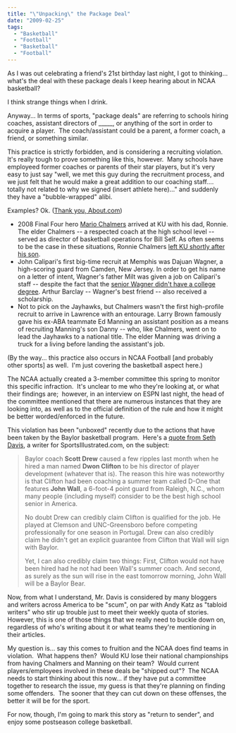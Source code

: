 ```yaml
---
title: "\"Unpacking\" the Package Deal"
date: "2009-02-25"
tags:
  - "Basketball"
  - "Football"
  - "Basketball"
  - "Football"
---
```


As I was out celebrating a friend's 21st birthday last night, I got to thinking... what's the deal with these package deals I keep hearing about in NCAA basketball?

I think strange things when I drink.

Anyway... In terms of sports, "package deals" are referring to schools hiring coaches, assistant directors of \_\_\_\_\_, or anything of the sort in order to acquire a player.  The coach/assistant could be a parent, a former coach, a friend, or something similar.

This practice is strictly forbidden, and is considering a recruiting violation.  It's really tough to prove something like this, however.  Many schools have employeed former coaches or parents of their star players, but it's very easy to just say "well, we met this guy during the recruitment process, and we just felt that he would make a great addition to our coaching staff.... totally not related to why we signed (insert athlete here)..." and suddenly they have a "bubble-wrapped" alibi.

Examples? Ok. ([Thank you, About.com](http://collegebasketball.about.com/od/recruiting/a/ncaa-package.htm))

- 2008 Final Four hero [Mario Chalmers](http://wordstoplayby.wordpress.com/od/ncaatournament/tp/greatestplays.htm) arrived at KU with his dad, Ronnie. The elder Chalmers -- a respected coach at the high school level -- served as director of basketball operations for Bill Self. As often seems to be the case in these situations, Ronnie Chalmers [left KU shortly after his son](http://community.foxsports.com/blogs/goodmanonfox/2008/08/12/PACKAGE_ALL_WRAPPED_UP).
- John Calipari's first big-time recruit at Memphis was Dajuan Wagner, a high-scoring guard from Camden, New Jersey. In order to get his name on a letter of intent, Wagner's father Milt was given a job on Calipari's staff -- despite the fact that the [senior Wagner didn't have a college degree](http://query.nytimes.com/gst/fullpage.html?res=9C01E6DD113BF936A15752C1A9679C8B63&sec=&spon=&pagewanted=1). Arthur Barclay -- Wagner's best friend -- also received a scholarship.
- Not to pick on the Jayhawks, but Chalmers wasn't the first high-profile recruit to arrive in Lawrence with an entourage. Larry Brown famously gave his ex-ABA teammate Ed Manning an assistant position as a means of recruiting Manning's son Danny -- who, like Chalmers, went on to lead the Jayhawks to a national title. The elder Manning was driving a truck for a living before landing the assistant's job.

(By the way... this practice also occurs in NCAA Football \[and probably other sports\] as well.  I'm just covering the basketball aspect here.)

The NCAA actually created a 3-member committee this spring to monitor this specific infraction.  It's unclear to me who they're looking at, or what their findings are;  however, in an interview on ESPN last night, the head of the committee mentioned that there are numerous instances that they are looking into, as well as to the official definition of the rule and how it might be better worded/enforced in the future.

This violation has been "unboxed" recently due to the actions that have been taken by the Baylor basketball program.  Here's a [quote from Seth Davis](http://sportsillustrated.cnn.com/2008/writers/seth_davis/08/26/hoop.thoughts/index.html?eref=T1), a writer for SportsIllustrated.com, on the subject:

> Baylor coach **Scott Drew** caused a few ripples last month when he hired a man named **Dwon Clifton** to be his director of player development (whatever that is). The reason this hire was noteworthy is that Clifton had been coaching a summer team called D-One that features **John Wall**, a 6-foot-4 point guard from Raleigh, N.C., whom many people (including myself) consider to be the best high school senior in America.
> 
> No doubt Drew can credibly claim Clifton is qualified for the job. He played at Clemson and UNC-Greensboro before competing professionally for one season in Portugal. Drew can also credibly claim he didn't get an explicit guarantee from Clifton that Wall will sign with Baylor.
> 
> Yet, I can also credibly claim two things: First, Clifton would not have been hired had he not had been Wall's summer coach. And second, as surely as the sun will rise in the east tomorrow morning, John Wall will be a Baylor Bear.

Now, from what I understand, Mr. Davis is considered by many bloggers and writers across America to be "scum", on par with Andy Katz as "tabloid writers" who stir up trouble just to meet their weekly quota of stories.  However, this is one of those things that we really need to buckle down on, regardless of who's writing about it or what teams they're mentioning in their articles.

My question is... say this comes to fruition and the NCAA does find teams in violation.  What happens then?  Would KU lose their national championships from having Chalmers and Manning on their team?  Would current players/employees involved in these deals be "shipped out"?  The NCAA needs to start thinking about this now... if they have put a committee together to research the issue, my guess is that they're planning on finding some offenders.  The sooner that they can cut down on these offenses, the better it will be for the sport.

For now, though, I'm going to mark this story as "return to sender", and enjoy some postseason college basketball.
